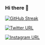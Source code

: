 ### Hi there 👋

[![GitHub Streak](https://github-readme-streak-stats.herokuapp.com/?user=aliarslanansari)](#)

[![Twitter URL](https://img.shields.io/badge/Twitter-1DA1F2?style=for-the-badge&logo=twitter&logoColor=white)](https://twitter.com/aliarslanansari)

[![Instagram URL](https://img.shields.io/badge/Instagram-E4405F?style=for-the-badge&logo=https://www.instagram.com/static/images/ico/favicon.ico/36b3ee2d91ed.ico&logoColor=whit)](https://instagram.com/aliarslanansari)

<!--
**aliarslanansari/aliarslanansari** is a ✨ _special_ ✨ repository because its `README.md` (this file) appears on your GitHub profile.

Here are some ideas to get you started:

- 🔭 I’m currently working on ...
- 🌱 I’m currently learning ...
- 👯 I’m looking to collaborate on ...
- 🤔 I’m looking for help with ...
- 💬 Ask me about ...
- 📫 How to reach me: ...
- 😄 Pronouns: ...
- ⚡ Fun fact: ...
-->
